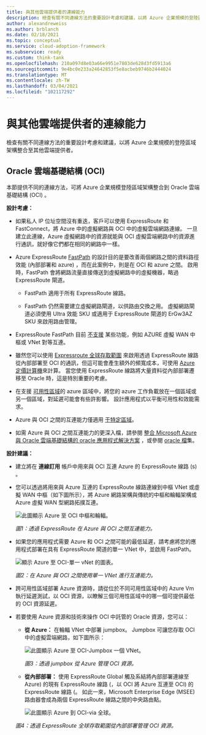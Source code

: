 ```yaml
---
title: 與其他雲端提供者的連線能力
description: 檢查有關不同連線方法的重要設計考慮和建議，以將 Azure 企業規模的登陸區域架構整合到 Oracle 雲端基礎結構 (OCI) 。
author: alexandreweiss
ms.author: brblanch
ms.date: 02/18/2021
ms.topic: conceptual
ms.service: cloud-adoption-framework
ms.subservice: ready
ms.custom: think-tank
ms.openlocfilehash: 210a097d8e03a66e9951e7803de628d3fd5913a6
ms.sourcegitcommit: 9e4bc0e233a24642853f5e8acbeb9746b2444024
ms.translationtype: MT
ms.contentlocale: zh-TW
ms.lasthandoff: 03/04/2021
ms.locfileid: "102117292"
---
```

# <a name="connectivity-to-other-cloud-providers"></a>與其他雲端提供者的連線能力

檢查有關不同連線方法的重要設計考慮和建議，以將 Azure 企業規模的登陸區域架構整合至其他雲端提供者。

## <a name="oracle-cloud-infrastructure-oci"></a>Oracle 雲端基礎結構 (OCI) 

本節提供不同的連線方法，可將 Azure 企業規模登陸區域架構整合到 Oracle 雲端基礎結構 (OCI) 。

**設計考慮：**

- 如果私人 IP 位址空間沒有重迭，客戶可以使用 ExpressRoute 和 FastConnect，將 Azure 中的虛擬網路與 OCI 中的虛擬雲端網路連線。 一旦建立此連線，Azure 虛擬網路中的資源就能與 OCI 虛擬雲端網路中的資源進行通訊，就好像它們都在相同的網路中一樣。

- Azure ExpressRoute [FastPath](/azure/expressroute/about-fastpath) 的設計目的是要改善兩個網路之間的資料路徑效能 (內部部署和 azure) ，而在此案例中，則是在 OCI 和 azure 之間。 啟用時，FastPath 會將網路流量直接傳送到虛擬網路中的虛擬機器，略過 ExpressRoute 閘道。

  - FastPath 適用于所有 ExpressRoute 線路。

  - FastPath 仍然需要建立虛擬網路閘道，以供路由交換之用。 虛擬網路閘道必須使用 Ultra 效能 SKU 或適用于 ExpressRoute 閘道的 ErGw3AZ SKU 來啟用路由管理。

- ExpressRoute FastPath 目前 [不支援](/azure/expressroute/about-fastpath#supported-features) 某些功能，例如 AZURE 虛擬 WAN 中樞或 VNet 對等互連。

- 雖然您可以使用 [Expressroute 全球存取範圍](/azure/expressroute/expressroute-global-reach) 來啟用透過 ExpressRoute 線路從內部部署至 OCI 的通訊，但這可能會產生額外的頻寬成本，可使用 [Azure 定價計算機](https://azure.microsoft.com/pricing/calculator/)來計算。 當您使用 ExpressRoute 線路將大量資料從內部部署遷移至 Oracle 時，這是特別重要的考慮。

- 在支援 [可用性區域](/azure/availability-zones/az-overview#availability-zones)的 azure 區域中，將您的 azure 工作負載放在一個區域或另一個區域，對延遲可能會有些許影響。 設計應用程式以平衡可用性和效能需求。

- Azure 與 OCI 之間的互連能力僅適用 [于特定區域](/azure/virtual-machines/workloads/oracle/oracle-oci-overview#region-availability)。

- 如需 Azure 與 OCI 之間互連能力的更深入檔，請參閱 [整合 Microsoft Azure 與 Oracle 雲端基礎結構的 oracle 應用程式解決方案](/azure/virtual-machines/workloads/oracle/oracle-oci-overview) ，或參閱 [oracle 檔](https://docs.cloud.oracle.com/iaas/Content/Network/Concepts/azure.htm)集。

**設計建議：**

- 建立將在 **連線訂用** 帳戶中用來與 OCI 互連 Azure 的 ExpressRoute 線路 (s) 。

- 您可以透過將用來與 Azure 互連的 ExpressRoute 線路連線到中樞 VNet 或虛擬 WAN 中樞（如下圖所示），將 Azure 網路架構與傳統的中樞和輪輻架構或 Azure 虛擬 WAN 型網路拓撲互連。

  ![此圖顯示 Azure 至 OCI 中樞和輪輻。](./media/azure-oci-hub-and-spoke.png)

  *圖1：透過 ExpressRoute 在 Azure 與 OCI 之間互連能力。*

- 如果您的應用程式需要 Azure 和 OCI 之間可能的最低延遲，請考慮將您的應用程式部署在具有 ExpressRoute 閘道的單一 VNet 中，並啟用 FastPath。

  ![顯示 Azure 至 OCI-單一 vNet 的圖表。](./media/azure-oci-one-vnet.png)

  *圖2：在 Azure 與 OCI 之間使用單一 VNet 進行互連能力。*

- 跨可用性區域部署 Azure 資源時，請從位於不同可用性區域中的 Azure Vm 執行延遲測試，以 OCI 資源，以瞭解三個可用性區域中的哪一個可提供最低的 OCI 資源延遲。

- 若要使用 Azure 資源和技術來操作 OCI 中託管的 Oracle 資源，您可以：

  - **從 Azure：** 在輪輻 VNet 中部署 jumpbox。 Jumpbox 可讓您存取 OCI 中的虛擬雲端網路，如下圖所示：

    ![此圖顯示 Azure 至 OCI-Jumpbox 一個 VNet。](./media/azure-oci-jumpbox-one-vnet.png)

    *圖3：透過 jumpbox 從 Azure 管理 OCI 資源。*

  - **從內部部署：** 使用 ExpressRoute Global 觸及系結將內部部署連線至 Azure) 的現有 ExpressRoute 線路 (，以 OCI 將 Azure 互連至 OCI) 的 ExpressRoute 線路 (。 如此一來，Microsoft Enterprise Edge (MSEE) 路由器會成為兩個 ExpressRoute 線路之間的中央路由點。

    ![此圖顯示 Azure 到 OCI-via 全球。](./media/azure-oci-gr-hub-and-spoke.png)

  *圖4：透過 ExpressRoute 全球存取範圍從內部部署管理 OCI 資源。*
